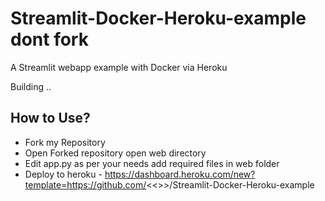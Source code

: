 # Streamlit-Docker-Heroku-example dont fork
A Streamlit webapp example with Docker via Heroku

Building ..
## How to Use?
* Fork my Repository
* Open Forked repository open web directory
* Edit app.py as per your needs add required files in web folder
* Deploy to heroku -  https://dashboard.heroku.com/new?template=https://github.com/<<<your-github-username>>>/Streamlit-Docker-Heroku-example
